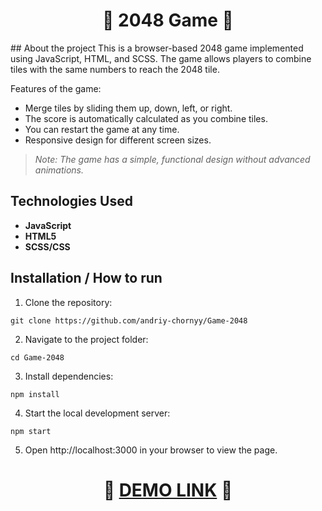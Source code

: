 <h1 align="center">🌟 2048 Game 🌟</h1>
## About the project
This is a browser-based 2048 game implemented using JavaScript, HTML, and SCSS. The game allows players to combine tiles with the same numbers to reach the 2048 tile.

Features of the game:

- Merge tiles by sliding them up, down, left, or right.
- The score is automatically calculated as you combine tiles.
- You can restart the game at any time.
- Responsive design for different screen sizes.
> *Note: The game has a simple, functional design without advanced animations.*

## Technologies Used
- **JavaScript**
- **HTML5**
- **SCSS/CSS**
  
## Installation / How to run
1. Clone the repository:
```
git clone https://github.com/andriy-chornyy/Game-2048
```
2. Navigate to the project folder:
```
cd Game-2048
```
3. Install dependencies:
```
npm install
```
4. Start the local development server:
```
npm start
```
5. Open http://localhost:3000 in your browser to view the page.


<h1 align="center">🌟 <a href="https://andriy-chornyy.github.io/Game-2048/" target="_blank">DEMO LINK</a> 🌟</h1>

